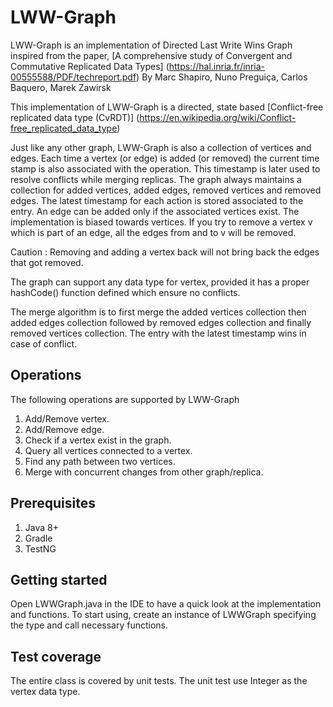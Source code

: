 # LWW-Graph
LWW-Graph is an implementation of Directed Last Write Wins Graph inspired from the paper,
[A comprehensive study of Convergent and Commutative Replicated Data Types]
(https://hal.inria.fr/inria-00555588/PDF/techreport.pdf)
By Marc Shapiro, Nuno Preguiça, Carlos Baquero, Marek Zawirsk

This implementation of LWW-Graph is a directed, state based [Conflict-free replicated data type (CvRDT)]
(https://en.wikipedia.org/wiki/Conflict-free_replicated_data_type)

Just like any other graph, LWW-Graph is also a collection of vertices and edges.
Each time a vertex (or edge) is added (or removed) the current time stamp
is also associated with the operation. This timestamp is later used to resolve conflicts while merging replicas.
The graph always maintains a collection for added vertices, added edges, removed vertices and removed edges.
The latest timestamp for each action is stored associated to the entry.
An edge can be added only if the associated vertices exist.
The implementation is biased towards vertices.
If you try to remove a vertex v which is part of an edge, all the edges from and to v will be removed.

Caution : Removing and adding a vertex back will not bring back the edges that got removed.

The graph can support any data type for vertex, provided it has a proper
hashCode() function defined which ensure no conflicts.

The merge algorithm is to first merge the added vertices collection then added edges collection
followed by removed edges collection and finally removed vertices collection.
The entry with the latest timestamp wins in case of conflict.

## Operations
The following operations are supported by LWW-Graph
1. Add/Remove vertex.
2. Add/Remove edge.
3. Check if a vertex exist in the graph.
4. Query all vertices connected to a vertex.
5. Find any path between two vertices.
6. Merge with concurrent changes from other graph/replica.

## Prerequisites
1. Java 8+
2. Gradle
3. TestNG

## Getting started
Open LWWGraph.java in the IDE to have a quick look at the implementation and functions.
To start using, create an instance of LWWGraph specifying the type and call necessary functions.

## Test coverage
The entire class is covered by unit tests. The unit test use Integer as the vertex data type.